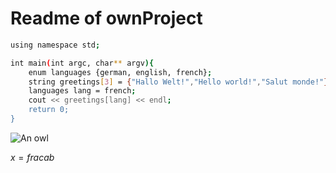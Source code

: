 # Readme of ownProject

```bash
using namespace std;

int main(int argc, char** argv){
	enum languages {german, english, french};
	string greetings[3] = {"Hallo Welt!","Hello world!","Salut monde!"};
	languages lang = french;
	cout << greetings[lang] << endl;
	return 0;
}
```

![An owl](https://www.cotswold-falconry.co.uk/images/our-birds/owls/turkmenian-eagle-owl.jpg)

$x = frac{a}{b}$
